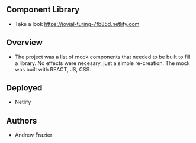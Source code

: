 ## Component Library

* Take a look https://jovial-turing-7fb85d.netlify.com

## Overview

* The project was a list of mock components that needed to be built to fill a library. No effects were necesary, just a simple re-creation. The mock was built with REACT, JS, CSS.

## Deployed 

* Netlify

## Authors

* Andrew Frazier 

